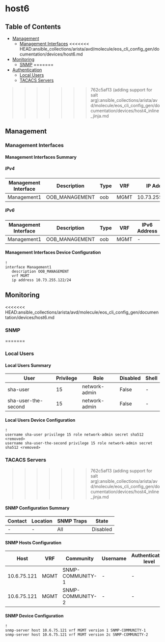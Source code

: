 # host6

## Table of Contents

- [Management](#management)
  - [Management Interfaces](#management-interfaces)
<<<<<<< HEAD:ansible_collections/arista/avd/molecule/eos_cli_config_gen/documentation/devices/host6.md
- [Monitoring](#monitoring)
  - [SNMP](#snmp)
=======
- [Authentication](#authentication)
  - [Local Users](#local-users)
  - [TACACS Servers](#tacacs-servers)

>>>>>>> 762c5af13 (adding support for salt arg):ansible_collections/arista/avd/molecule/eos_cli_config_gen/documentation/devices/host4_inline_jinja.md

## Management

### Management Interfaces

#### Management Interfaces Summary

##### IPv4

| Management Interface | Description | Type | VRF | IP Address | Gateway |
| -------------------- | ----------- | ---- | --- | ---------- | ------- |
| Management1 | OOB_MANAGEMENT | oob | MGMT | 10.73.255.122/24 | 10.73.255.2 |

##### IPv6

| Management Interface | Description | Type | VRF | IPv6 Address | IPv6 Gateway |
| -------------------- | ----------- | ---- | --- | ------------ | ------------ |
| Management1 | OOB_MANAGEMENT | oob | MGMT | - | - |

#### Management Interfaces Device Configuration

```eos
!
interface Management1
   description OOB_MANAGEMENT
   vrf MGMT
   ip address 10.73.255.122/24
```

## Monitoring

<<<<<<< HEAD:ansible_collections/arista/avd/molecule/eos_cli_config_gen/documentation/devices/host6.md

### SNMP

=======

### Local Users

#### Local Users Summary

| User | Privilege | Role | Disabled | Shell |
| ---- | --------- | ---- | -------- | ----- |
| sha-user | 15 | network-admin | False | - |
| sha-user-the-second | 15 | network-admin | False | - |

#### Local Users Device Configuration

```eos
!
username sha-user privilege 15 role network-admin secret sha512 <removed>
username sha-user-the-second privilege 15 role network-admin secret sha512 <removed>
```

### TACACS Servers
>>>>>>>
>>>>>>> 762c5af13 (adding support for salt arg):ansible_collections/arista/avd/molecule/eos_cli_config_gen/documentation/devices/host4_inline_jinja.md

#### SNMP Configuration Summary

| Contact | Location | SNMP Traps | State |
| ------- | -------- | ---------- | ----- |
| - | - | All | Disabled |

#### SNMP Hosts Configuration

| Host | VRF | Community | Username | Authentication level | SNMP Version |
| ---- |---- | --------- | -------- | -------------------- | ------------ |
| 10.6.75.121 | MGMT | SNMP-COMMUNITY-1 | - | - | 1 |
| 10.6.75.121 | MGMT | SNMP-COMMUNITY-2 | - | - | 2c |

#### SNMP Device Configuration

```eos
!
snmp-server host 10.6.75.121 vrf MGMT version 1 SNMP-COMMUNITY-1
snmp-server host 10.6.75.121 vrf MGMT version 2c SNMP-COMMUNITY-2
```
